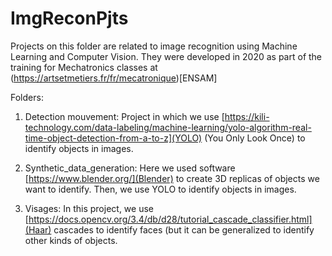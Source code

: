 # ImgReconPjts
Projects on this folder are related to image recognition using Machine Learning and Computer Vision. They were developed in 2020 as part of the training for Mechatronics classes at (https://artsetmetiers.fr/fr/mecatronique)[ENSAM]

Folders:

1) Detection mouvement: Project in which we use [https://kili-technology.com/data-labeling/machine-learning/yolo-algorithm-real-time-object-detection-from-a-to-z](YOLO) (You Only Look Once) to identify objects in images.

2) Synthetic_data_generation: Here we used software [https://www.blender.org/](Blender) to create 3D replicas of objects we want to identify. Then, we use YOLO to identify objects in images.

3) Visages: In this project, we use [https://docs.opencv.org/3.4/db/d28/tutorial_cascade_classifier.html](Haar) cascades to identify faces (but it can be generalized to identify other kinds of objects.
